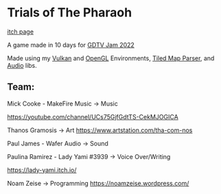 # Trials of The Pharaoh
[itch page](https://noamzeise.itch.io/pharaoh-trials)

A game made in 10 days for [GDTV Jam 2022](https://itch.io/jam/gamedevtv-jam-2022)

Made using my [Vulkan](https://github.com/NoamZeise/Vulkan-Environment) and [OpenGL](https://github.com/NoamZeise/OpenGL-Environment) Environments, [Tiled Map Parser](https://github.com/NoamZeise/TiledMapParser), and [Audio](https://github.com/NoamZeise/audio) libs.


## Team:

Mick Cooke - MakeFire Music   -> Music

 https://youtube.com/channel/UCs75GjfGdtTS-CekMJOGICA

Thanos Gramosis  -> Art    https://www.artstation.com/tha-com-nos

Paul James - Wafer Audio -> Sound

Paulina Ramirez -  Lady Yami #3939  -> Voice Over/Writing 

https://lady-yami.itch.io/

Noam Zeise -> Programming  https://noamzeise.wordpress.com/
